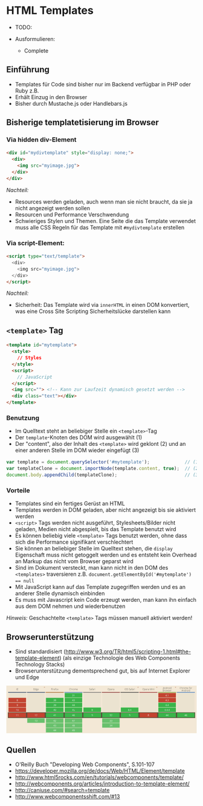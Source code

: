 # HTML Templates

- TODO:

- Ausformulieren:
  - Complete

## Einführung

- Templates für Code sind bisher nur im Backend verfügbar in PHP oder Ruby z.B.
- Erhält Einzug in den Browser
- Bisher durch Mustache.js oder Handlebars.js


## Bisherige templatetisierung im Browser

### Via hidden div-Element

```html
<div id="mydivtemplate" style="display: none;">
  <div>
    <img src="myimage.jpg">
  </div>
</div>
```

*Nachteil:*
- Resources werden geladen, auch wenn man sie nicht braucht, da sie ja nicht angezeigt werden sollen
- Resourcen und Performance Verschwendung
- Schwieriges Stylen und Themen. Eine Seite die das Template verwendet muss alle CSS Regeln für das Template mit `#mydivtemplate` erstellen


### Via script-Element:

```html
<script type="text/template">
  <div>
    <img src="myimage.jpg">
  </div>
</script>
```

*Nachteil:*
- Sicherheit: Das Template wird via `innerHTML` in einen DOM konvertiert, was eine Cross Site Scripting Sicherheitslücke darstellen kann


## `<template>` Tag

```html
<template id="mytemplate">
  <style>
    // Styles
  </style>
  <script>
    // JavaScript
  </script>
  <img src=""> <!-- Kann zur Laufzeit dynamisch gesetzt werden -->
  <div class="text"></div>
</template>
```

### Benutzung

- Im Quelltext steht an beliebiger Stelle ein `<template>`-Tag
- Der `template`-Knoten des DOM wird ausgewählt (1)
- Der "content", also der Inhalt des `<template>` wird geklont (2) und an einer anderen Stelle im DOM wieder eingefügt (3)

```javascript
var template = document.querySelector('#mytemplate');             // (1)
var templateClone = document.importNode(template.content, true);  // (2)
document.body.appendChild(templateClone);                         // (3)
```

### Vorteile

- Templates sind ein fertiges Gerüst an HTML
- Templates werden in DOM geladen, aber nicht angezeigt bis sie aktiviert werden
- `<script>` Tags werden nicht ausgeführt, Stylesheets/Bilder nicht geladen, Medien nicht abgespielt, bis das Template benutzt wird
- Es können beliebig viele `<template>` Tags benutzt werden, ohne dass sich die Performance signifikant verschlechtert
- Sie können an beliebiger Stelle im Quelltext stehen, die `display` Eigenschaft muss nicht getoggelt werden und es entsteht kein Overhead an Markup das nicht vom Browser geparst wird
- Sind im Dokument versteckt, man kann nicht in den DOM des `<templates>` traversieren
  z.B. `document.getElementById('#mytemplate') == null`
- Mit JavaScript kann auf das Template zugegriffen werden und es an anderer Stelle dynamisch einbinden
- Es muss mit Javascript kein Code erzeugt werden, man kann ihn einfach aus dem DOM nehmen und wiederbenutzen

*Hinweis:*
Geschachtelte `<template>` Tags müssen manuell aktiviert werden!

## Browserunterstützung

- Sind standardisiert (http://www.w3.org/TR/html5/scripting-1.html#the-template-element) (als einzige Technologie des Web Components Technology Stacks)
- Browserunterstützung dementsprechend gut, bis auf Internet Explorer und Edge

![Bild: Brwoserunterstützung des HTML Template Tags](https://raw.githubusercontent.com/Glur4k/BATHWebComponents/master/docs/release/2-Web%20Components%20nach%20W3C/2-Web%20Components%20Technology%20Stack/images/Templates_Browserunterstuetzung.jpg "Template Tag Browserunterstzützung. Quelle: http://caniuse.com/#search=template")


## Quellen
- O'Reilly Buch "Developing Web Components", S.101-107
- https://developer.mozilla.org/de/docs/Web/HTML/Element/template
- http://www.html5rocks.com/en/tutorials/webcomponents/template/
- http://webcomponents.org/articles/introduction-to-template-element/
- http://caniuse.com/#search=template
- http://www.webcomponentsshift.com/#13
